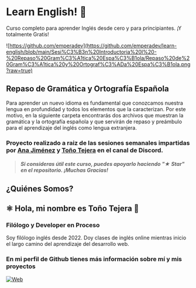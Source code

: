 # Learn English! 📖
Curso completo para aprender Inglés desde cero y para principiantes. ¡Y totalmente Gratis!

![https://github.com/emperadev](https://github.com/emperadev/learn-english/blob/main/Sesi%C3%B3n%20Introductoria%20I%20-%20Repaso%20Gram%C3%A1tica%20Espa%C3%B1ola/Repaso%20de%20Gram%C3%A1tica%20y%20Ortograf%C3%ADa%20Espa%C3%B1ola.png?raw=true)

 ## Repaso de Gramática y Ortografía Española ##

 Para aprender un nuevo idioma es fundamental que conozcamos nuestra lengua en profundidad y todos los elementos que la caracterizan. Por este motivo, en la siguiente carpeta encontrarás dos archivos que muestran la gramática y la ortografía española y que servirán de repaso y preámbulo para el aprendizaje del inglés como lengua extranjera. 

 ### Proyecto realizado a raiz de las sesiones semanales impartidas por <a href="https://github.com/AnaDJmzP">Ana Jiménez</a> y <a href="https://github.com/emperadev">Toño Tejera</a> en el canal de Discord.

> ##### Si consideras útil este curso, puedes apoyarlo haciendo "★ Star" en el repositorio. ¡Muchas Gracias!


## ¿Quiénes Somos?

## ⚛️ Hola, mi nombre es Toño Tejera 🤘
### Filólogo y Developer en Proceso 

Soy filólogo inglés desde 2022. Doy clases de inglés online mientras inicio el largo camino del aprendizaje del desarrollo web. 

### En mi perfil de Github tienes más información sobre mí y mis proyectos
[![Web](https://img.shields.io/badge/GitHub-emperadev-14a1f0?style=for-the-badge&logo=github&logoColor=white&labelColor=101010)](https://github.com/emperadev/) 
